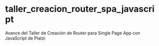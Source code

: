 # taller_creacion_router_spa_javascript
Avance del Taller de Creación de Router para Single Page App con JavaScript de Platzi
